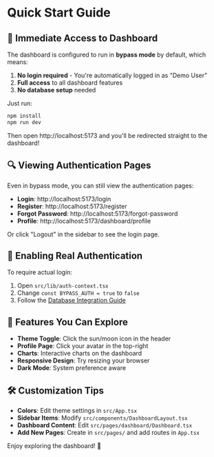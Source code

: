 # Quick Start Guide

## 🚀 Immediate Access to Dashboard

The dashboard is configured to run in **bypass mode** by default, which means:

1. **No login required** - You're automatically logged in as "Demo User"
2. **Full access** to all dashboard features
3. **No database setup** needed

Just run:
```bash
npm install
npm run dev
```

Then open http://localhost:5173 and you'll be redirected straight to the dashboard!

## 🔍 Viewing Authentication Pages

Even in bypass mode, you can still view the authentication pages:

- **Login**: http://localhost:5173/login
- **Register**: http://localhost:5173/register  
- **Forgot Password**: http://localhost:5173/forgot-password
- **Profile**: http://localhost:5173/dashboard/profile

Or click "Logout" in the sidebar to see the login page.

## 🔐 Enabling Real Authentication

To require actual login:

1. Open `src/lib/auth-context.tsx`
2. Change `const BYPASS_AUTH = true` to `false`
3. Follow the [Database Integration Guide](./docs/DATABASE_INTEGRATION.md)

## 🎨 Features You Can Explore

- **Theme Toggle**: Click the sun/moon icon in the header
- **Profile Page**: Click your avatar in the top-right
- **Charts**: Interactive charts on the dashboard
- **Responsive Design**: Try resizing your browser
- **Dark Mode**: System preference aware

## 🛠️ Customization Tips

- **Colors**: Edit theme settings in `src/App.tsx`
- **Sidebar Items**: Modify `src/components/DashboardLayout.tsx`
- **Dashboard Content**: Edit `src/pages/dashboard/Dashboard.tsx`
- **Add New Pages**: Create in `src/pages/` and add routes in `App.tsx`

Enjoy exploring the dashboard! 🎉